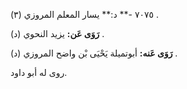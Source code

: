 ٧٠٧٥ -** د:** يسار المعلم المروزي (٣) .

**رَوَى عَن:** يزيد النحوي (د) .

**رَوَى عَنه:** أبوتميلة يَحْيَى بْن واضح المروزي (د) .

روى له أبو داود.